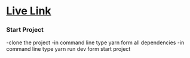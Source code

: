 # [Live Link](https://splendorous-stardust-7a4180.netlify.app/)

### Start Project

-clone the project
-in command line type yarn form all dependencies
-in command line type yarn run dev form start project
